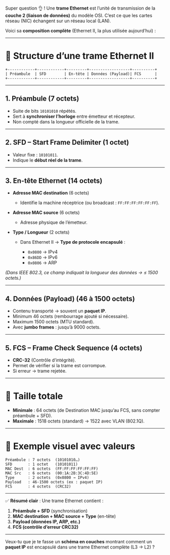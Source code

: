 Super question 👌 ! Une **trame Ethernet** est l’unité de transmission de la **couche 2 (liaison de données)** du modèle OSI.
C’est ce que les cartes réseau (NIC) échangent sur un réseau local (LAN).

Voici sa **composition complète** (Ethernet II, la plus utilisée aujourd’hui) :

---

# 🔹 Structure d’une trame Ethernet II

```
+------------+------------+---------+------------------+----------+
| Préambule  | SFD        | En-tête | Données (Payload)| FCS      |
+------------+------------+---------+------------------+----------+
```

---

## 1. Préambule (7 octets)

* Suite de bits `10101010` répétés.
* Sert à **synchroniser l’horloge** entre émetteur et récepteur.
* Non compté dans la longueur officielle de la trame.

---

## 2. SFD – Start Frame Delimiter (1 octet)

* Valeur fixe : `10101011`.
* Indique le **début réel de la trame**.

---

## 3. En-tête Ethernet (14 octets)

* **Adresse MAC destination** (6 octets)

  * Identifie la machine réceptrice (ou broadcast : `FF:FF:FF:FF:FF:FF`).
* **Adresse MAC source** (6 octets)

  * Adresse physique de l’émetteur.
* **Type / Longueur** (2 octets)

  * Dans Ethernet II → **Type de protocole encapsulé** :

    * `0x0800` → IPv4
    * `0x86DD` → IPv6
    * `0x0806` → ARP

*(Dans IEEE 802.3, ce champ indiquait la longueur des données → ≤ 1500 octets.)*

---

## 4. Données (Payload) (46 à 1500 octets)

* Contenu transporté → souvent un **paquet IP**.
* Minimum 46 octets (rembourrage ajouté si nécessaire).
* Maximum 1500 octets (MTU standard).
* Avec **jumbo frames** : jusqu’à 9000 octets.

---

## 5. FCS – Frame Check Sequence (4 octets)

* **CRC-32** (Contrôle d’intégrité).
* Permet de vérifier si la trame est corrompue.
* Si erreur → trame rejetée.

---

# 🔹 Taille totale

* **Minimale** : 64 octets (de Destination MAC jusqu’au FCS, sans compter préambule + SFD).
* **Maximale** : 1518 octets (standard) → 1522 avec VLAN (802.1Q).

---

# 🔹 Exemple visuel avec valeurs

```
Préambule : 7 octets  (10101010…)
SFD       : 1 octet   (10101011)
MAC Dest  : 6 octets  (FF:FF:FF:FF:FF:FF)
MAC Src   : 6 octets  (00:1A:2B:3C:4D:5E)
Type      : 2 octets  (0x0800 → IPv4)
Payload   : 46-1500 octets (ex : paquet IP)
FCS       : 4 octets  (CRC32)
```

---

✅ **Résumé clair** :
Une trame Ethernet contient :

1. **Préambule + SFD** (synchronisation)
2. **MAC destination + MAC source + Type** (en-tête)
3. **Payload (données IP, ARP, etc.)**
4. **FCS (contrôle d’erreur CRC32)**

---

Veux-tu que je te fasse un **schéma en couches** montrant comment un **paquet IP** est encapsulé dans une trame Ethernet complète (L3 → L2) ?

